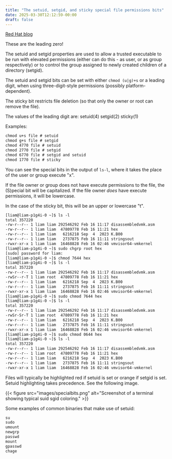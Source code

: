 ```yaml
---
title: "The setuid, setgid, and sticky special file permissions bits"
date: 2025-03-30T12:12:59-00:00
draft: false
---
```


[Red Hat blog](https://www.redhat.com/en/blog/suid-sgid-sticky-bit)

These are the leading zero!

The setuid and setgid properties are used to allow a trusted executable to be run with elevated permissions (either can do this - as user, or as group respectively) or to control the group assigned to newly created children of a directory (setgid).

The setuid and setgid bits can be set with either `chmod (u|g)+s` or a leading digit, when using three-digit-style permissions (possibly platform-dependent).

The sticky bit restricts file deletion (so that only the owner or root can remove the file).

The values of the leading digit are:
setuid(4)
setgid(2)
sticky(1)

Examples:

```txt
chmod u+s file # setuid
chmod g+s file # setgid
chmod 4770 file # setuid
chmod 2770 file # setgid
chmod 6770 file # setgid and setuid
chmod 1770 file # sticky
```

You can see the special bits in the output of `ls-l`, where it takes the place of the user or group execute "x".

If the file owner or group does not have execute permissions to the file, the (S)pecial bit will be capitalized. If the file owner *does* have execute permissions, it will be lowercase.

In the case of the sticky bit, this will be an upper or lowercase "t".

```txt
[liam@liam-p1g4i-0 ~]$ ls -l
total 357220
-rw-r--r-- 1 liam liam 292546292 Feb 16 11:17 disassembledvmk.asm
-rw-r--r-- 1 liam liam  47809778 Feb 16 11:21 hex
-rw-r--r-- 1 liam liam   6216218 Sep  4  2023 K.B00
-rw-r--r-- 1 liam liam   2737875 Feb 16 11:11 stringsout
-rwxr-xr-x 1 liam liam  16468828 Feb 16 02:46 vmvisor64-vmkernel
[liam@liam-p1g4i-0 ~]$ sudo chgrp root hex
[sudo] password for liam:
[liam@liam-p1g4i-0 ~]$ chmod 7644 hex
[liam@liam-p1g4i-0 ~]$ ls -l
total 357220
-rw-r--r-- 1 liam liam 292546292 Feb 16 11:17 disassembledvmk.asm
-rwSr--r-T 1 liam root  47809778 Feb 16 11:21 hex
-rw-r--r-- 1 liam liam   6216218 Sep  4  2023 K.B00
-rw-r--r-- 1 liam liam   2737875 Feb 16 11:11 stringsout
-rwxr-xr-x 1 liam liam  16468828 Feb 16 02:46 vmvisor64-vmkernel
[liam@liam-p1g4i-0 ~]$ sudo chmod 7644 hex
[liam@liam-p1g4i-0 ~]$ ls -l
total 357220
-rw-r--r-- 1 liam liam 292546292 Feb 16 11:17 disassembledvmk.asm
-rwSr-Sr-T 1 liam root  47809778 Feb 16 11:21 hex
-rw-r--r-- 1 liam liam   6216218 Sep  4  2023 K.B00
-rw-r--r-- 1 liam liam   2737875 Feb 16 11:11 stringsout
-rwxr-xr-x 1 liam liam  16468828 Feb 16 02:46 vmvisor64-vmkernel
[liam@liam-p1g4i-0 ~]$ sudo chmod 0644 hex
[liam@liam-p1g4i-0 ~]$ ls -l
total 357220
-rw-r--r-- 1 liam liam 292546292 Feb 16 11:17 disassembledvmk.asm
-rw-r--r-- 1 liam root  47809778 Feb 16 11:21 hex
-rw-r--r-- 1 liam liam   6216218 Sep  4  2023 K.B00
-rw-r--r-- 1 liam liam   2737875 Feb 16 11:11 stringsout
-rwxr-xr-x 1 liam liam  16468828 Feb 16 02:46 vmvisor64-vmkernel
```

Files will typically be highlighted red if setuid is set or orange if setgid is set. Setuid highlighting takes precedence. See the following image.

{{< figure src="images/specialbits.png" alt="Screenshot of a terminal showing typical suid sgid coloring." >}}

Some examples of common binaries that make use of setuid:

```txt
su
sudo
umount
newgrp
passwd
mount
gpasswd
chage
```